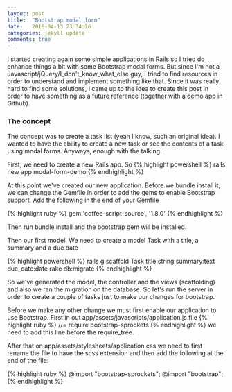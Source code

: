 ```yaml
---
layout: post
title:  "Bootstrap modal form"
date:   2016-04-13 23:34:26
categories: jekyll update
comments: true
---
```

I started creating again some simple applications in Rails so I tried do enhance things a bit with some Bootstrap 
modal forms. But since I'm not a Javascript/jQuery/I_don't_know_what_else guy, I tried to find resources in order to
understand and implement something like that. Since it was really hard to find some solutions, I came up to the idea to
create this post in order to have something as a future reference (together with a demo app in Github).

<h3>The concept</h3>
The concept was to create a task list (yeah I know, such an original idea). I wanted to have the ability to create a
new task or see the contents of a task using modal forms. Anyways, enough with the talking. 

First, we need to create a new Rails app. So
{% highlight powershell %}
rails new app modal-form-demo
{% endhighlight %}

At this point we've created our new application. Before we bundle install it, we can change the Gemfile in order to 
add the gems to enable Bootstrap support. Add the following in the end of your Gemfile

{% highlight ruby %}
gem 'coffee-script-source', '1.8.0'
{% endhighlight %}

Then run bundle install and the bootstrap gem will be installed. 

Then our first model. We need to create a model Task with a title, a summary and a due date

{% highlight powershell %}
rails g scaffold Task title:string summary:text due_date:date
rake db:migrate
{% endhighlight %}

So we've generated the model, the controller and the views (scaffolding) and also we ran the migration on the database.
So let's run the server in order to create a couple of tasks just to make our changes for bootstrap.

Before we make any other change we must first enable our application to use Bootstrap. First in out app/assets/javascripts/application.js file
{% highlight ruby %}
//= require bootstrap-sprockets
{% endhighlight %}
we need to add this line before the require_tree.

After that on app/assets/stylesheets/application.css we need to first rename the file to have the scss extension 
and then add the following at the end of the file:

{% highlight ruby %}
@import "bootstrap-sprockets";
@import "bootstrap";
{% endhighlight %}


[koding]:      http://koding.com